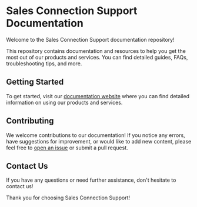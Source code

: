 # Sales Connection Support Documentation

Welcome to the Sales Connection Support documentation repository!

This repository contains documentation and resources to help you get the most out of our products and services. You can find detailed guides, FAQs, troubleshooting tips, and more.

## Getting Started

To get started, visit our [documentation website](https://Sales-Connection-Support.github.io) where you can find detailed information on using our products and services.

## Contributing

We welcome contributions to our documentation! If you notice any errors, have suggestions for improvement, or would like to add new content, please feel free to [open an issue](https://github.com/Sales-Connection-Support/Sales-Connection-Support.github.io/issues) or submit a pull request.

## Contact Us

If you have any questions or need further assistance, don't hesitate to contact us!

Thank you for choosing Sales Connection Support!
